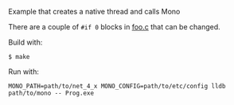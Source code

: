 
Example that creates a native thread and calls Mono

There are a couple of `#if 0` blocks in [foo.c](foo.c) that can be changed.

Build with:
```
$ make
```

Run with:
```
MONO_PATH=path/to/net_4_x MONO_CONFIG=path/to/etc/config lldb path/to/mono -- Prog.exe
```

